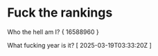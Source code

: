 # Fuck the rankings

Who the hell am I?
{ 16588960 }

What fucking year is it?
[ 2025-03-19T03:33:20Z ]
